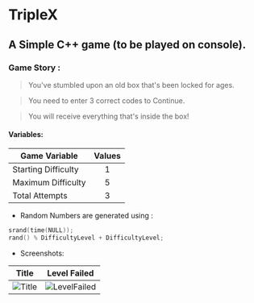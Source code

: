 # TripleX
## A Simple C++ game (to be played on console).

### Game Story :

> You've stumbled upon an old box that's been locked for ages.

> You need to enter 3 correct codes to Continue.

> You will receive everything that's inside the box!

#### Variables:

| Game Variable        | Values |
| -------------------- |:------:|
| Starting Difficulty  | 1      |
| Maximum Difficulty   | 5      |
| Total Attempts       | 3      |

* Random Numbers are generated using : 
```CPP
srand(time(NULL));
rand() % DifficultyLevel + DifficultyLevel;
```

* Screenshots:

Title                                                                                            |  Level Failed
:------------------------------------------------------------------------------------------------:|:-----------------------------------------------------------:
![Title](https://raw.githubusercontent.com/keiclicks/TripleX/main/preview/Level1.png "Level-1")  |  ![LevelFailed](https://raw.githubusercontent.com/keiclicks/TripleX/main/preview/LevelFailed.png "Level-Failed")

